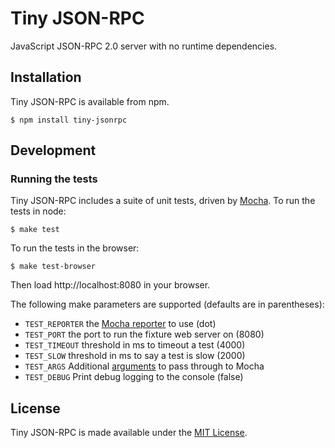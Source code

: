 # Tiny JSON-RPC

JavaScript JSON-RPC 2.0 server with no runtime dependencies.

## Installation

Tiny JSON-RPC is available from npm.

``` shell
$ npm install tiny-jsonrpc
```

## Development

### Running the tests

Tiny JSON-RPC includes a suite of unit tests, driven by [Mocha](http://visionmedia.github.com/mocha). To run the tests in node:

``` shell
$ make test
```

To run the tests in the browser:

``` shell
$ make test-browser
```

Then load http://localhost:8080 in your browser.

The following make parameters are supported (defaults are in parentheses):

* `TEST_REPORTER` the [Mocha reporter](http://visionmedia.github.com/mocha/#reporters) to use (dot)
* `TEST_PORT` the port to run the fixture web server on (8080)
* `TEST_TIMEOUT` threshold in ms to timeout a test (4000)
* `TEST_SLOW` threshold in ms to say a test is slow (2000)
* `TEST_ARGS` Additional [arguments](http://visionmedia.github.com/mocha/#usage) to pass through to Mocha
* `TEST_DEBUG` Print debug logging to the console (false)

## License

Tiny JSON-RPC is made available under the [MIT License](http://opensource.org/licenses/mit-license.php).
